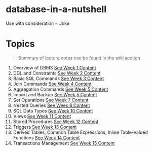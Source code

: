 # database-in-a-nutshell
Use with consideration
~ Joke

# Topics
> Summary of lecture notes can be found in the wiki section

1. Overview of DBMS [See Week 1 Content](https://github.com/Mr-JNP/database-in-a-nutshell/tree/master/Week%201)
2. DDL and Constraints [See Week 2 Content](https://github.com/Mr-JNP/database-in-a-nutshell/tree/master/Week%202)
3. Basic SQL Commands [See Week 3 Content](https://github.com/Mr-JNP/database-in-a-nutshell/tree/master/Week%203)
4. Join Commands [See Week 4 Content](https://github.com/Mr-JNP/database-in-a-nutshell/tree/master/Week%204)
5. Aggregation Commands [See Week 5 Content](https://github.com/Mr-JNP/database-in-a-nutshell/tree/master/Week%205)
6. Import and Backup [See Week 5 Content](https://github.com/Mr-JNP/database-in-a-nutshell/tree/master/Week%205)
7. Set Operations [See Week 7 Content](https://github.com/Mr-JNP/database-in-a-nutshell/tree/master/Week%207)
8. Nested Queries [See Week 8 Content](https://github.com/Mr-JNP/database-in-a-nutshell/tree/master/Week%208)
9. SQL Data Types [See Week 10 Content](https://github.com/Mr-JNP/database-in-a-nutshell/tree/master/Week10)
10. Views [See Week 11 Content](https://github.com/Mr-JNP/database-in-a-nutshell/tree/master/Week11)
11. Stored Procedures [See Week 12 Content](https://github.com/Mr-JNP/database-in-a-nutshell/tree/master/Week12)
12. Triggers [See Week 13 Content](https://github.com/Mr-JNP/database-in-a-nutshell/tree/master/Week13)
13. Derived Tables, Common Table Expressions, Inline Table-Valued Functions [See Week 14 Content](https://github.com/Mr-JNP/database-in-a-nutshell/tree/master/Week14)
14. Transactions Management [See Week 15 Content](https://github.com/Mr-JNP/database-in-a-nutshell/tree/master/Week15)

